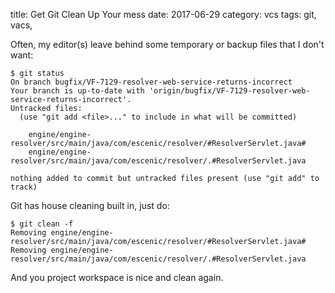 title: Get Git Clean Up Your mess
date: 2017-06-29
category: vcs
tags: git, vacs, 

Often, my editor(s) leave behind some temporary or backup files that I
don't want:

```
$ git status
On branch bugfix/VF-7129-resolver-web-service-returns-incorrect
Your branch is up-to-date with 'origin/bugfix/VF-7129-resolver-web-service-returns-incorrect'.
Untracked files:
  (use "git add <file>..." to include in what will be committed)

	engine/engine-resolver/src/main/java/com/escenic/resolver/#ResolverServlet.java#
	engine/engine-resolver/src/main/java/com/escenic/resolver/.#ResolverServlet.java

nothing added to commit but untracked files present (use "git add" to track)
```

Git has house cleaning built in, just do:

```
$ git clean -f 
Removing engine/engine-resolver/src/main/java/com/escenic/resolver/#ResolverServlet.java#
Removing engine/engine-resolver/src/main/java/com/escenic/resolver/.#ResolverServlet.java

```

And you project workspace is nice and clean again.
